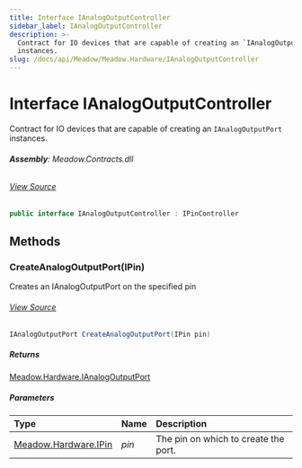 ```yaml
---
title: Interface IAnalogOutputController
sidebar_label: IAnalogOutputController
description: >-
  Contract for IO devices that are capable of creating an `IAnalogOutputPort`
  instances.
slug: /docs/api/Meadow/Meadow.Hardware/IAnalogOutputController
---
```

# Interface IAnalogOutputController
Contract for IO devices that are capable of creating an `IAnalogOutputPort`
instances.

###### **Assembly**: Meadow.Contracts.dll
###### [View Source](https://github.com/WildernessLabs/Meadow.Contracts.git/blob/develop/Source/Meadow.Contracts/Hardware/Contracts/IOControllers/IAnalogOutputController.cs#L7)
```csharp title="Declaration"
public interface IAnalogOutputController : IPinController
```
## Methods
### CreateAnalogOutputPort(IPin)
Creates an IAnalogOutputPort on the specified pin
###### [View Source](https://github.com/WildernessLabs/Meadow.Contracts.git/blob/develop/Source/Meadow.Contracts/Hardware/Contracts/IOControllers/IAnalogOutputController.cs#L13)
```csharp title="Declaration"
IAnalogOutputPort CreateAnalogOutputPort(IPin pin)
```

##### Returns

[Meadow.Hardware.IAnalogOutputPort](../Meadow.Hardware/IAnalogOutputPort)

##### Parameters

| Type | Name | Description |
|:--- |:--- |:--- |
| [Meadow.Hardware.IPin](../Meadow.Hardware/IPin) | *pin* | The pin on which to create the port. |

